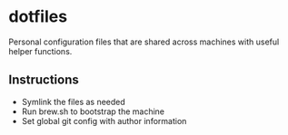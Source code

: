 # dotfiles

Personal configuration files that are shared across machines with useful helper functions. 

## Instructions

- Symlink the files as needed
- Run brew.sh to bootstrap the machine
- Set global git config with author information
